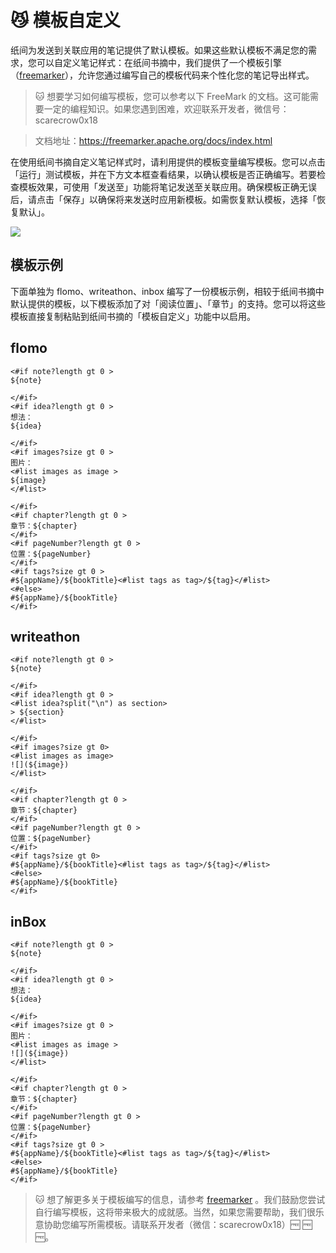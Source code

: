 # 😼 模板自定义

纸间为发送到关联应用的笔记提供了默认模板。如果这些默认模板不满足您的需求，您可以自定义笔记样式：在纸间书摘中，我们提供了一个模板引擎（[freemarker](https://freemarker.apache.org/index.html)），允许您通过编写自己的模板代码来个性化您的笔记导出样式。

> 🐱 想要学习如何编写模板，您可以参考以下 FreeMark 的文档。这可能需要一定的编程知识。如果您遇到困难，欢迎联系开发者，微信号：scarecrow0x18

> 文档地址：https://freemarker.apache.org/docs/index.html

在使用纸间书摘自定义笔记样式时，请利用提供的模板变量编写模板。您可以点击「运行」测试模板，并在下方文本框查看结果，以确认模板是否正确编写。若要检查模板效果，可使用「发送至」功能将笔记发送至关联应用。确保模板正确无误后，请点击「保存」以确保将来发送时应用新模板。如需恢复默认模板，选择「恢复默认」。

![](https://doc-1252413502.cos.ap-nanjing.myqcloud.com/WX20240128-180814%402x.png)

##  模板示例<!-- {docsify-ignore} -->

下面单独为 flomo、writeathon、inbox 编写了一份模板示例，相较于纸间书摘中默认提供的模板，以下模板添加了对「阅读位置」、「章节」的支持。您可以将这些模板直接复制粘贴到纸间书摘的「模板自定义」功能中以启用。

## flomo
```
<#if note?length gt 0 >
${note}

</#if>
<#if idea?length gt 0 >
想法：
${idea}

</#if>
<#if images?size gt 0 >
图片：
<#list images as image >
${image}
</#list>

</#if>
<#if chapter?length gt 0 >
章节：${chapter}
</#if>
<#if pageNumber?length gt 0 >
位置：${pageNumber}
</#if>
<#if tags?size gt 0 >
#${appName}/${bookTitle}<#list tags as tag>/${tag}</#list>
<#else>
#${appName}/${bookTitle}
</#if>
```
## writeathon
```
<#if note?length gt 0 >
${note}

</#if>
<#if idea?length gt 0 >
<#list idea?split("\n") as section>
> ${section}
</#list>

</#if>
<#if images?size gt 0>
<#list images as image>
![](${image})
</#list>

</#if>
<#if chapter?length gt 0 >
章节：${chapter}
</#if>
<#if pageNumber?length gt 0 >
位置：${pageNumber}
</#if>
<#if tags?size gt 0>
#${appName}/${bookTitle}<#list tags as tag>/${tag}</#list>
<#else>
#${appName}/${bookTitle}
</#if>
```
## inBox
```
<#if note?length gt 0 >
${note}

</#if>
<#if idea?length gt 0 >
想法：
${idea}

</#if>
<#if images?size gt 0 >
图片：
<#list images as image >
![](${image})
</#list>

</#if>
<#if chapter?length gt 0 >
章节：${chapter}
</#if>
<#if pageNumber?length gt 0 >
位置：${pageNumber}
</#if>
<#if tags?size gt 0 >
#${appName}/${bookTitle}<#list tags as tag>/${tag}</#list>
<#else>
#${appName}/${bookTitle}
</#if>
```
> 🐱 想了解更多关于模板编写的信息，请参考 [freemarker](https://freemarker.apache.org/docs/index.html) 。我们鼓励您尝试自行编写模板，这将带来极大的成就感。当然，如果您需要帮助，我们很乐意协助您编写所需模板。请联系开发者（微信：scarecrow0x18）🆓 🆓 🆓。
